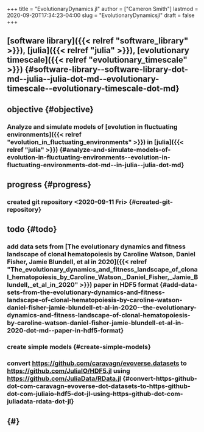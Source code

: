+++
title = "EvolutionaryDynamics.jl"
author = ["Cameron Smith"]
lastmod = 2020-09-20T17:34:23-04:00
slug = "EvolutionaryDynamicsjl"
draft = false
+++

## [software library]({{< relref "software_library" >}}), [julia]({{< relref "julia" >}}), [evolutionary timescale]({{< relref "evolutionary_timescale" >}}) {#software-library--software-library-dot-md--julia--julia-dot-md--evolutionary-timescale--evolutionary-timescale-dot-md}


## objective {#objective}


### Analyze and simulate models of [evolution in fluctuating environments]({{< relref "evolution_in_fluctuating_environments" >}}) in [julia]({{< relref "julia" >}}) {#analyze-and-simulate-models-of-evolution-in-fluctuating-environments--evolution-in-fluctuating-environments-dot-md--in-julia--julia-dot-md}


## progress {#progress}


### created git repository <span class="timestamp-wrapper"><span class="timestamp">&lt;2020-09-11 Fri&gt;</span></span> {#created-git-repository}


## todo {#todo}


### add data sets from [The evolutionary dynamics and fitness landscape of clonal hematopoiesis by Caroline Watson, Daniel Fisher, Jamie Blundell, et al in 2020]({{< relref "The_evolutionary_dynamics_and_fitness_landscape_of_clonal_hematopoiesis_by_Caroline_Watson,_Daniel_Fisher,_Jamie_Blundell,_et_al_in_2020" >}}) paper in HDF5 format {#add-data-sets-from-the-evolutionary-dynamics-and-fitness-landscape-of-clonal-hematopoiesis-by-caroline-watson-daniel-fisher-jamie-blundell-et-al-in-2020--the-evolutionary-dynamics-and-fitness-landscape-of-clonal-hematopoiesis-by-caroline-watson-daniel-fisher-jamie-blundell-et-al-in-2020-dot-md--paper-in-hdf5-format}


### create simple models {#create-simple-models}


### convert <https://github.com/caravagn/evoverse.datasets> to <https://github.com/JuliaIO/HDF5.jl> using <https://github.com/JuliaData/RData.jl> {#convert-https-github-dot-com-caravagn-evoverse-dot-datasets-to-https-github-dot-com-juliaio-hdf5-dot-jl-using-https-github-dot-com-juliadata-rdata-dot-jl}


##  {#}
